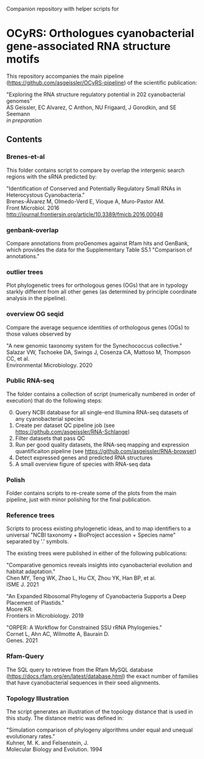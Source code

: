 Companion repository with helper scripts for

# OCyRS: Orthologues cyanobacterial gene-associated RNA structure motifs


This repository accompanies the main pipeline
(https://github.com/asgeissler/OCyRS-pipeline)
of the scientific publication:


"Exploring the RNA structure regulatory potential in 202 cyanobacterial genomes"  
AS  Geissler, EC Alvarez, C Anthon, NU Frigaard, J Gorodkin, and SE Seemann  
*in preparation*


## Contents

### Brenes-et-al

This folder contains script to compare by overlap the intergenic search regions
with the sRNA predicted by:

"Identification of Conserved and Potentially Regulatory Small RNAs in Heterocystous Cyanobacteria."   
Brenes-Álvarez M, Olmedo-Verd E, Vioque A, Muro-Pastor AM.    
Front Microbiol. 2016 http://journal.frontiersin.org/article/10.3389/fmicb.2016.00048

### genbank-overlap

Compare annotations from proGenomes against Rfam hits and 
GenBank, which provides the data for the
Supplementary Table S5.1 "Comparison of annotations."


### outlier trees

Plot phylogenetic trees for orthologous genes (OGs) that are in typology starkly
different from all other genes
(as determined by principle coordinate analysis in the pipeline).


### overview OG seqid

Compare the average sequence identities of orthologous genes (OGs)
to those values observed by

"A new genomic taxonomy system for the Synechococcus collective."   
Salazar VW, Tschoeke DA, Swings J, Cosenza CA, Mattoso M, Thompson CC, et al.   
Environmental Microbiology. 2020


### Public RNA-seq

The folder contains a collection of script (numerically numbered in order
of execution) that do the following steps:

0. Query NCBI database for all single-end Illumina RNA-seq datasets of any cyanobacterial species
1. Create per dataset QC pipeline job (see  https://github.com/asgeissler/RNA-Schlange)
2. Filter datasets that pass QC
3. Run per good quality datasets, the RNA-seq mapping and expression quantificaiton pipeline
   (see https://github.com/asgeissler/RNA-browser)
4. Detect expressed genes and predicted RNA structures
5. A small overview figure of species with RNA-seq data


### Polish

Folder contains scripts to re-create some of the plots from the main pipeline,
just with minor polishing for the final publication.

### Reference trees

Scripts to process existing phylogenetic ideas, and to map identifiers
to a universal "NCBI taxonomy + BioProject accession + Species name"
separated by '.' symbols.

The existing trees were published in either of the following publications:

"Comparative genomics reveals insights into cyanobacterial evolution and habitat adaptation."   
Chen MY, Teng WK, Zhao L, Hu CX, Zhou YK, Han BP, et al.   
ISME J. 2021


"An Expanded Ribosomal Phylogeny of Cyanobacteria Supports a Deep Placement of Plastids."   
Moore KR.    
Frontiers in Microbiology. 2019


"ORPER: A Workflow for Constrained SSU rRNA Phylogenies."    
Cornet L, Ahn AC, Wilmotte A, Baurain D.   
Genes. 2021


### Rfam-Query

The SQL query to retrieve from the Rfam MySQL database
(https://docs.rfam.org/en/latest/database.html)
the exact number of families that have cyanobacterial sequences
in their seed alignments.


### Topology Illustration

The script generates  an illustration of the topology distance
that is used in this study. The distance metric was defined in:



"Simulation comparison of phylogeny algorithms under equal and unequal evolutionary rates."    
Kuhner, M. K. and Felsenstein, J.    
Molecular Biology and Evolution. 1994


